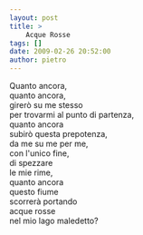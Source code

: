 ```yaml
---
layout: post
title: >
    Acque Rosse
tags: []
date: 2009-02-26 20:52:00
author: pietro
---
```

Quanto ancora,<br/>quanto ancora,<br/>girerò su me stesso<br/>per trovarmi al punto di partenza,<br/>quanto ancora<br/>subirò questa prepotenza,<br/>da me su me per me,<br/>con l'unico fine,<br/>di spezzare<br/>le mie rime,<br/>quanto ancora<br/>questo fiume<br/>scorrerà portando<br/>acque rosse<br/>nel mio lago maledetto?
